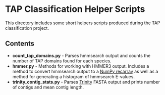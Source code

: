 TAP Classification Helper Scripts
=================================

This directory includes some short helpers scripts produced during the TAP
classification project.

Contents
--------
* **count_tap_domains.py** - Parses hmmsearch output and counts the number of 
TAP domains found for each species.
* **hmmer.py** - Methods for working with HMMER3 output. Includes a method to
convert hmmsearch output to a [NumPy recarray](http://docs.scipy.org/doc/numpy/reference/generated/numpy.recarray.html)
as well as a method for generating a histogram of hmmsearch E-values.
* **trinity_contig_stats.py** - Parses [Trinity](http://trinityrnaseq.sourceforge.net/)
FASTA output and prints number of contigs and mean contig length.


